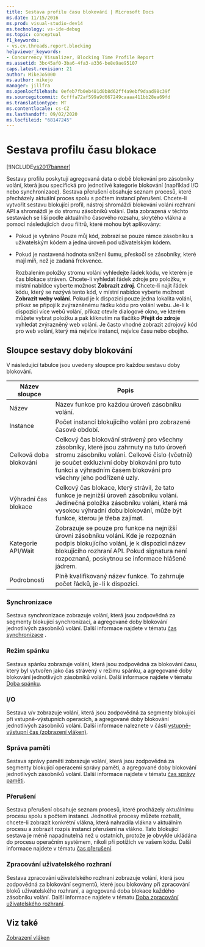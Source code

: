```yaml
---
title: Sestava profilu času blokování | Microsoft Docs
ms.date: 11/15/2016
ms.prod: visual-studio-dev14
ms.technology: vs-ide-debug
ms.topic: conceptual
f1_keywords:
- vs.cv.threads.report.blocking
helpviewer_keywords:
- Concurrency Visualizer, Blocking Time Profile Report
ms.assetid: 3bc45af0-3ba6-4fa3-a336-be8e9ae95107
caps.latest.revision: 21
author: MikeJo5000
ms.author: mikejo
manager: jillfra
ms.openlocfilehash: 0efeb7fb0eb481d0b8d62ff4a9ebf9daad98c39f
ms.sourcegitcommit: 6cfffa72af599a9d667249caaaa411bb28ea69fd
ms.translationtype: MT
ms.contentlocale: cs-CZ
ms.lasthandoff: 09/02/2020
ms.locfileid: "68147245"
---
```

# <a name="blocking-time-profile-report"></a>Sestava profilu času blokace
[!INCLUDE[vs2017banner](../includes/vs2017banner.md)]

Sestavy profilu poskytují agregovaná data o době blokování pro zásobníky volání, která jsou specifická pro jednotlivé kategorie blokování (například I/O nebo synchronizace). Sestava přerušení obsahuje seznam procesů, které přecházely aktuální proces spolu s počtem instancí přerušení. Chcete-li vytvořit sestavu blokující profil, nástroj shromáždí blokování volání rozhraní API a shromáždí je do stromu zásobníků volání. Data zobrazená v těchto sestavách se liší podle aktuálního časového rozsahu, skrytého vlákna a pomocí následujících dvou filtrů, které mohou být aplikovány:  
  
- Pokud je vybráno Pouze můj kód, zobrazí se pouze rámce zásobníku s uživatelským kódem a jedna úroveň pod uživatelským kódem.  
  
- Pokud je nastavená hodnota snížení šumu, přeskočí se zásobníky, které mají míň, než je zadaná frekvence.  
  
  Rozbalením položky stromu volání vyhledejte řádek kódu, ve kterém je čas blokace stráven. Chcete-li vyhledat řádek zdroje pro položku, v místní nabídce vyberte možnost **Zobrazit zdroj**. Chcete-li najít řádek kódu, který se nazývá tento kód, v místní nabídce vyberte možnost **Zobrazit weby volání**. Pokud je k dispozici pouze jedna lokalita volání, příkaz se připojí k zvýrazněnému řádku kódu pro volání webu. Je-li k dispozici více webů volání, příkaz otevře dialogové okno, ve kterém můžete vybrat položku a pak kliknutím na tlačítko **Přejít do zdroje** vyhledat zvýrazněný web volání. Je často vhodné zobrazit zdrojový kód pro web volání, který má nejvíce instancí, nejvíce času nebo obojího.  
  
## <a name="blocking-time-report-columns"></a>Sloupce sestavy doby blokování  
 V následující tabulce jsou uvedeny sloupce pro každou sestavu doby blokování.  
  
|Název sloupce|Popis|  
|-----------------|-----------------|  
|Název|Název funkce pro každou úroveň zásobníku volání.|  
|Instance|Počet instancí blokujícího volání pro zobrazené časové období.|  
|Celková doba blokování|Celkový čas blokování strávený pro všechny zásobníky, které jsou zahrnuty na tuto úroveň stromu zásobníku volání. Celkové číslo (včetně) je součet exkluzivní doby blokování pro tuto funkci a výhradním časem blokování pro všechny jeho podřízené uzly.|  
|Výhradní čas blokace|Celkový čas blokace, který strávil, že tato funkce je nejnižší úroveň zásobníku volání. Jedinečná položka zásobníku volání, která má vysokou výhradní dobu blokování, může být funkce, kterou je třeba zajímat.|  
|Kategorie API/Wait|Zobrazuje se pouze pro funkce na nejnižší úrovni zásobníku volání. Kde je rozpoznán podpis blokujícího volání, je k dispozici název blokujícího rozhraní API. Pokud signatura není rozpoznaná, poskytnou se informace hlášené jádrem.|  
|Podrobnosti|Plně kvalifikovaný název funkce. To zahrnuje počet řádků, je-li k dispozici.|  
  
### <a name="synchronization"></a>Synchronizace  
 Sestava synchronizace zobrazuje volání, která jsou zodpovědná za segmenty blokující synchronizaci, a agregované doby blokování jednotlivých zásobníků volání. Další informace najdete v tématu [čas synchronizace](../profiling/synchronization-time.md) .  
  
### <a name="sleep"></a>Režim spánku  
 Sestava spánku zobrazuje volání, která jsou zodpovědná za blokování času, který byl vytvořen jako čas strávený v režimu spánku, a agregované doby blokování jednotlivých zásobníků volání. Další informace najdete v tématu [Doba spánku](../profiling/sleep-time.md).  
  
### <a name="io"></a>I/O  
 Sestava v/v zobrazuje volání, která jsou zodpovědná za segmenty blokující při vstupně-výstupních operacích, a agregované doby blokování jednotlivých zásobníků volání. Další informace naleznete v části [vstupně-výstupní čas (zobrazení vláken)](../profiling/i-o-time-threads-view.md).  
  
### <a name="memory-management"></a>Správa paměti  
 Sestava správy paměti zobrazuje volání, která jsou zodpovědná za segmenty blokující operacemi správy paměti, a agregované doby blokování jednotlivých zásobníků volání. Další informace najdete v tématu [čas správy paměti](../profiling/memory-management-time.md).  
  
### <a name="preemption"></a>Přerušení  
 Sestava přerušení obsahuje seznam procesů, které procházely aktuálnímu procesu spolu s počtem instancí.  Jednotlivé procesy můžete rozbalit, chcete-li zobrazit konkrétní vlákna, která nahradila vlákna v aktuálním procesu a zobrazit rozpis instancí přerušení na vlákno. Tato blokující sestava je méně napadnutelná než u ostatních, protože je obvykle ukládána do procesu operačním systémem, nikoli při potížích ve vašem kódu. Další informace najdete v tématu [čas přerušení](../profiling/preemption-time.md).  
  
### <a name="ui-processing"></a>Zpracování uživatelského rozhraní  
 Sestava zpracování uživatelského rozhraní zobrazuje volání, která jsou zodpovědná za blokování segmentů, které jsou blokovány při zpracování bloků uživatelského rozhraní, a agregovaná doba blokace každého zásobníku volání. Další informace najdete v tématu [Doba zpracování uživatelského rozhraní](../profiling/ui-processing-time.md).  
  
## <a name="see-also"></a>Viz také  
 [Zobrazení vláken](../profiling/threads-view-parallel-performance.md)
